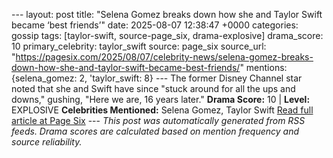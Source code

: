 --- layout: post title: "Selena Gomez breaks down how she and Taylor Swift became ‘best friends’" date: 2025-08-07 12:38:47 +0000 categories: gossip tags: [taylor-swift, source-page_six, drama-explosive] drama_score: 10 primary_celebrity: taylor_swift source: page_six source_url: "https://pagesix.com/2025/08/07/celebrity-news/selena-gomez-breaks-down-how-she-and-taylor-swift-became-best-friends/" mentions: {selena_gomez: 2, 'taylor_swift: 8} --- The former Disney Channel star noted that she and Swift have since "stuck around for all the ups and downs," gushing, "Here we are, 16 years later." **Drama Score:** 10 | **Level:** EXPLOSIVE **Celebrities Mentioned:** Selena Gomez, Taylor Swift [Read full article at Page Six](https://pagesix.com/2025/08/07/celebrity-news/selena-gomez-breaks-down-how-she-and-taylor-swift-became-best-friends/) --- *This post was automatically generated from RSS feeds. Drama scores are calculated based on mention frequency and source reliability.*
